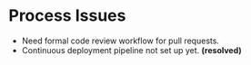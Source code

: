 # Process Issues

- Need formal code review workflow for pull requests.
- Continuous deployment pipeline not set up yet. **(resolved)**
